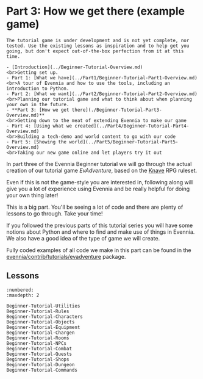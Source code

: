 # Part 3: How we get there (example game)

```{warning}
The tutorial game is under development and is not yet complete, nor tested. Use the existing lessons as inspiration and to help get you going, but don't expect out-of-the-box perfection from it at this time.
```

```{sidebar} Beginner Tutorial Parts
- [Introduction](../Beginner-Tutorial-Overview.md)
<br>Getting set up.
- Part 1: [What we have](../Part1/Beginner-Tutorial-Part1-Overview.md)
<br>A tour of Evennia and how to use the tools, including an introduction to Python.
- Part 2: [What we want](../Part2/Beginner-Tutorial-Part2-Overview.md)
<br>Planning our tutorial game and what to think about when planning your own in the future.
- **Part 3: [How we get there](./Beginner-Tutorial-Part3-Overview.md)**
<br>Getting down to the meat of extending Evennia to make our game
- Part 4: [Using what we created](../Part4/Beginner-Tutorial-Part4-Overview.md)
<br>Building a tech-demo and world content to go with our code
- Part 5: [Showing the world](../Part5/Beginner-Tutorial-Part5-Overview.md)
<br>Taking our new game online and let players try it out
```

In part three of the Evennia Beginner tutorial we will go through the actual creation of 
our tutorial game _EvAdventure_, based on the [Knave](https://www.drivethrurpg.com/product/250888/Knave) RPG ruleset. 

Even if this is not the game-style you are interested in, following along will give you a lot 
of experience using Evennia and be really helpful for doing your own thing later!

This is a big part. You'll be seeing a lot of code and there are plenty of lessons to go through.  Take your time!

If you followed the previous parts of this tutorial series you will have some notions about Python and where to  find and make use of things in Evennia. We also have a good idea of the type of game we will create.

Fully coded examples of all code we make in this part can be found in the 
[evennia/contrib/tutorials/evadventure](../../../api/evennia.contrib.tutorials.evadventure.md) package.

## Lessons 


```{toctree} 
:numbered:
:maxdepth: 2

Beginner-Tutorial-Utilities
Beginner-Tutorial-Rules
Beginner-Tutorial-Characters
Beginner-Tutorial-Objects
Beginner-Tutorial-Equipment
Beginner-Tutorial-Chargen
Beginner-Tutorial-Rooms
Beginner-Tutorial-NPCs
Beginner-Tutorial-Combat
Beginner-Tutorial-Quests
Beginner-Tutorial-Shops
Beginner-Tutorial-Dungeon
Beginner-Tutorial-Commands
```
